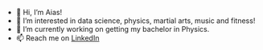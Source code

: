 - 👋 Hi, I’m Aias!
- 👀 I’m interested in data science, physics, martial arts, music and fitness!
- 🌱 I’m currently working on getting my bachelor in Physics.
- 📫 Reach me on [LinkedIn](www.linkedin.com/in/sherniiazov)


<!---
sherniia/sherniia is a ✨ special ✨ repository because its `README.md` (this file) appears on your GitHub profile.
You can click the Preview link to take a look at your changes.
--->
